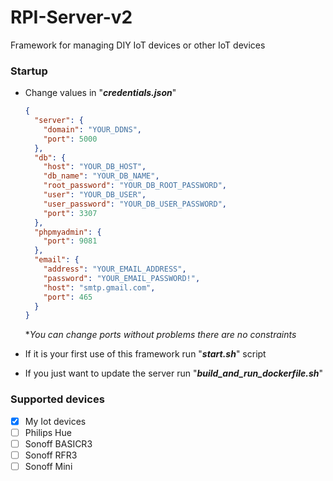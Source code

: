 # RPI-Server-v2
Framework for managing DIY IoT devices or other IoT devices

### Startup

- Change values in "*__credentials.json__*"
    
    ```json
    {
      "server": {
        "domain": "YOUR_DDNS",
        "port": 5000
      },
      "db": {
        "host": "YOUR_DB_HOST",
        "db_name": "YOUR_DB_NAME",
        "root_password": "YOUR_DB_ROOT_PASSWORD",
        "user": "YOUR_DB_USER",
        "user_password": "YOUR_DB_USER_PASSWORD",
        "port": 3307
      },
      "phpmyadmin": {
        "port": 9081
      },
      "email": {
        "address": "YOUR_EMAIL_ADDRESS",
        "password": "YOUR_EMAIL_PASSWORD!",
        "host": "smtp.gmail.com",
        "port": 465
      }
    }
    ```
  
  **You can change ports without problems there are no constraints*
  
- If it is your first use of this framework run "*__start.sh__*" script
- If you just want to update the server run "*__build_and_run_dockerfile.sh__*"

### Supported devices

- [X] My Iot devices
- [ ] Philips Hue
- [ ] Sonoff BASICR3
- [ ] Sonoff RFR3
- [ ] Sonoff Mini